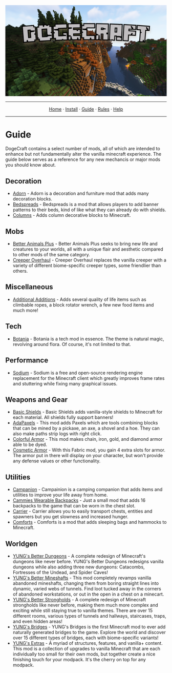 ![Dogecraft-banner](https://raw.githubusercontent.com/The-Animonculory/DogeCraft/main/images/logo.png)

---

<p align="center">
  <a href="README.md">Home</a> ·
  <a href="INSTALL.md">Install</a> ·
  <a href="GUIDE.md">Guide</a> ·
  <a href="RULES.md">Rules</a> ·
  <a href="HELP.md">Help</a>
</p>

---

# Guide
DogeCraft contains a select number of mods, all of which are intended to enhance but not fundamentally alter the vanilla minecraft experience. The guide below serves as a reference for any new mechancis or major mods you should know about.

## Decoration
* [Adorn](https://www.curseforge.com/minecraft/mc-mods/adorn) - Adorn is a decoration and furniture mod that adds many decoration blocks.
* [Bedspreads](https://www.curseforge.com/minecraft/mc-mods/bedspreads-fabric) - Bedspreads is a mod that allows players to add banner patterns to their beds, kind of like what they can already do with shields.
* [Columns](https://www.curseforge.com/minecraft/mc-mods/columns) - Adds column decorative blocks to Minecraft.

## Mobs
* [Better Animals Plus](https://www.curseforge.com/minecraft/mc-mods/betteranimalsplus) - Better Animals Plus seeks to bring new life and creatures to your worlds, all with a unique flair and aesthetic compared to other mods of the same category.
* [Creeper Overhaul](https://www.curseforge.com/minecraft/mc-mods/creeper-overhaul) - Creeper Overhaul replaces the vanilla creeper with a variety of different biome-specific creeper types, some friendlier than others.

## Miscellaneous
* [Additional Additions](https://www.curseforge.com/minecraft/mc-mods/additional-additions) - Adds several quality of life items such as climbable ropes, a block rotator wrench, a few new food items and much more!

## Tech
* [Botania](https://www.curseforge.com/minecraft/mc-mods/botania-fabric) - Botania is a tech mod in essence. The theme is natural magic, revolving around flora. Of course, it's not limited to that.

## Performance
* [Sodium](https://www.curseforge.com/minecraft/mc-mods/sodium) - Sodium is a free and open-source rendering engine replacement for the Minecraft client which greatly improves frame rates and stuttering while fixing many graphical issues.

## Weapons and Gear
* [Basic Shields](https://www.curseforge.com/minecraft/mc-mods/basic-shields-fabric) - Basic Shields adds vanilla-style shields to Minecraft for each material. All shields fully support banners!
* [AdaPaxels](https://www.curseforge.com/minecraft/mc-mods/adapaxels) - This mod adds Paxels which are tools combining blocks that can be mined by a pickaxe, an axe, a shovel and a hoe. They can also make paths strip logs with right click.
* [Colorful Armor](https://www.curseforge.com/minecraft/mc-mods/colorful-armor) - This mod makes chain, iron, gold, and diamond armor able to be dyed.
* [Cosmetic Armor](https://www.curseforge.com/minecraft/mc-mods/cosmetic-armor-fabric) - With this Fabric mod, you gain 4 extra slots for armor. The armor put in there will display on your character, but won't provide any defense values or other functionality.

## Utilities
* [Campanion](https://www.curseforge.com/minecraft/mc-mods/campanion) -  Campainion is a camping companion that adds items and utilities to improve your life away from home.
* [Cammies Wearable Backpacks](https://www.curseforge.com/minecraft/mc-mods/cammies-wearable-backpacks) - Just a small mod that adds 16 backpacks to the game that can be worn in the chest slot.
* [Carrier](https://www.curseforge.com/minecraft/mc-mods/carrier) - Carrier allows you to easily transport chests, entities and spawners but you get slowness and increased hunger.
* [Comforts](https://www.curseforge.com/minecraft/mc-mods/comforts-fabric) - Comforts is a mod that adds sleeping bags and hammocks to Minecraft.

## Worldgen
* [YUNG's Better Dungeons](https://www.curseforge.com/minecraft/mc-mods/yungs-better-dungeons-fabric) - A complete redesign of Minecraft's dungeons like never before. YUNG's Better Dungeons redesigns vanilla dungeons while also adding three new dungeons: Catacombs, Fortresses of the Undead, and Spider Caves!
* [YUNG's Better Mineshafts](https://www.curseforge.com/minecraft/mc-mods/yungs-better-mineshafts-fabric) - This mod completely revamps vanilla abandoned mineshafts, changing them from boring straight lines into dynamic, varied webs of tunnels. Find loot tucked away in the corners of abandoned workstations, or out in the open in a chest on a minecart.
* [YUNG's Better Strongholds](https://www.curseforge.com/minecraft/mc-mods/yungs-better-strongholds-fabric) -  A complete redesign of Minecraft strongholds like never before, making them much more complex and exciting while still staying true to vanilla themes. There are over 15 different rooms, various types of tunnels and hallways, staircases, traps, and even hidden areas!
* [YUNG's Bridges](https://www.curseforge.com/minecraft/mc-mods/yungs-bridges-fabric) - YUNG's Bridges is the first Minecraft mod to ever add naturally generated bridges to the game. Explore the world and discover over 15 different types of bridges, each with biome-specific variants!
* [YUNG's Extras](https://www.curseforge.com/minecraft/mc-mods/yungs-extras-fabric) - A myriad of structures, features, and vanilla+ content. This mod is a collection of upgrades to vanilla Minecraft that are each individually too small for their own mods, but together create a nice finishing touch for your modpack. It's the cherry on top for any modpack.
